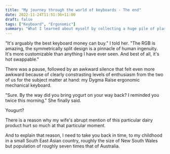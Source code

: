 ```yaml
---
title: "My journey through the world of keyboards - The end"
date: 2022-11-24T11:51:36+11:00
draft: false
tags: ["Keyboard", "Ergonomic"]
summary: "What I learned about myself by collecting a huge pile of plastic."
---
```


"It's arguably the best keyboard money can buy." I told her. "The RGB is amazing, the symmetrically split design is a pinnacle of human ingenuity. It's more customizable than anything I have ever seen. And best of all, it's hot swappable."

There was a pause, followed by an awkward silence that felt even more awkward because of clearly constrasting levels of enthusiasm from the two of us for the subject matter at hand: my Dygma Raise ergonomic mechanical keyboard.

"Sure. By the way did you bring yogurt on your way back? I reminded you twice this morning." She finally said.

Yougurt?

There is a reason why my wife's abrupt mention of this particular dairy product hurt so much at that particular moment.

And to explain that reason, I need to take you back in time, to my childhood in a small South East Asian country, roughly the size of New South Wales but population of roughly seven times that of Australia.
